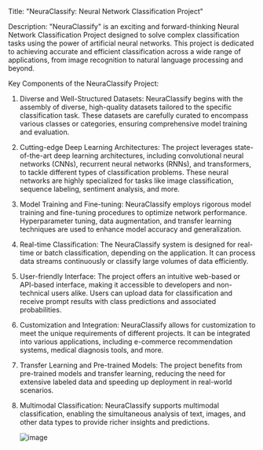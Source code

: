 Title: "NeuraClassify: Neural Network Classification Project"

Description:
"NeuraClassify" is an exciting and forward-thinking Neural Network Classification Project designed to solve complex classification tasks using the power of artificial neural networks. This project is dedicated to achieving accurate and efficient classification across a wide range of applications, from image recognition to natural language processing and beyond.

Key Components of the NeuraClassify Project:

1. Diverse and Well-Structured Datasets: NeuraClassify begins with the assembly of diverse, high-quality datasets tailored to the specific classification task. These datasets are carefully curated to encompass various classes or categories, ensuring comprehensive model training and evaluation.

2. Cutting-edge Deep Learning Architectures: The project leverages state-of-the-art deep learning architectures, including convolutional neural networks (CNNs), recurrent neural networks (RNNs), and transformers, to tackle different types of classification problems. These neural networks are highly specialized for tasks like image classification, sequence labeling, sentiment analysis, and more.

3. Model Training and Fine-tuning: NeuraClassify employs rigorous model training and fine-tuning procedures to optimize network performance. Hyperparameter tuning, data augmentation, and transfer learning techniques are used to enhance model accuracy and generalization.

4. Real-time Classification: The NeuraClassify system is designed for real-time or batch classification, depending on the application. It can process data streams continuously or classify large volumes of data efficiently.

5. User-friendly Interface: The project offers an intuitive web-based or API-based interface, making it accessible to developers and non-technical users alike. Users can upload data for classification and receive prompt results with class predictions and associated probabilities.

6. Customization and Integration: NeuraClassify allows for customization to meet the unique requirements of different projects. It can be integrated into various applications, including e-commerce recommendation systems, medical diagnosis tools, and more.

7. Transfer Learning and Pre-trained Models: The project benefits from pre-trained models and transfer learning, reducing the need for extensive labeled data and speeding up deployment in real-world scenarios.

8. Multimodal Classification: NeuraClassify supports multimodal classification, enabling the simultaneous analysis of text, images, and other data types to provide richer insights and predictions.

   ![image](https://github.com/blazingfire03/Neural-Networks/assets/99821502/268059b8-8a2e-4e8b-b337-8b902b1632f2)


